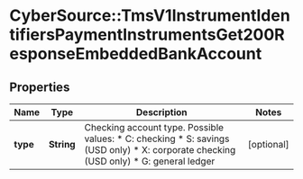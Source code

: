 # CyberSource::TmsV1InstrumentIdentifiersPaymentInstrumentsGet200ResponseEmbeddedBankAccount

## Properties
Name | Type | Description | Notes
------------ | ------------- | ------------- | -------------
**type** | **String** | Checking account type. Possible values:   * C: checking   * S: savings (USD only)   * X: corporate checking (USD only)   * G: general ledger  | [optional] 


